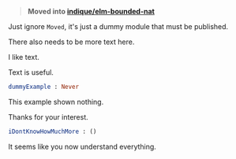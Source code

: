 > **Moved into [indique/elm-bounded-nat](https://package.elm-lang.org/packages/indique/elm-bounded-nat/latest/)**

Just ignore `Moved`, it's just a dummy module that must be published.

There also needs to be more text here.

I like text.

Text is useful.

```elm
dummyExample : Never
```

This example shown nothing.

Thanks for your interest.

```elm
iDontKnowHowMuchMore : ()
```

It seems like you now understand everything.